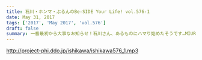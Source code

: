 ```yaml
---
title: 石川・ホンマ・ぶるんのBe-SIDE Your Life! vol.576-1
date: May 31, 2017
tags: ['2017', 'May 2017', 'vol.576']
draft: false
summary: 一番最初から大事なお知らせ！石川さん、あるものにハマり始めたそうです…MIURA
---
```


http://project-phi.ddo.jp/ishikawa/ishikawa576_1.mp3
